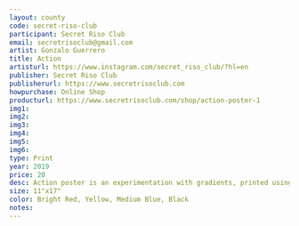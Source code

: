 ```yaml
---
layout: county 
code: secret-riso-club
participant: Secret Riso Club
email: secretrisoclub@gmail.com
artist: Gonzalo Guerrero
title: Action
artisturl: https://www.instagram.com/secret_riso_club/?hl=en
publisher: Secret Riso Club
publisherurl: https://www.secretrisoclub.com
howpurchase: Online Shop
producturl: https://www.secretrisoclub.com/shop/action-poster-1
img1: 
img2: 
img3: 
img4: 
img5: 
img6: 
type: Print
year: 2019
price: 20
desc: Action poster is an experimentation with gradients, printed using a CYMK simulation. The term action is referring to the movement of the shapes in the design.
size: 11"x17"
color: Bright Red, Yellow, Medium Blue, Black
notes: 
---
```

